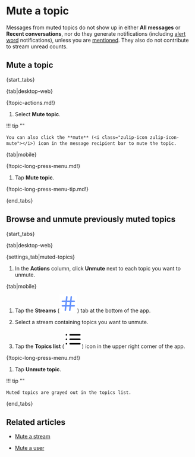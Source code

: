 # Mute a topic

Messages from muted topics do not show up in either **All messages**
or **Recent conversations**, nor do they generate notifications (including
[alert word](/help/dm-mention-alert-notifications#alert-words)
notifications), unless you are [mentioned](/help/mention-a-user-or-group).
They also do not contribute to stream unread counts.

## Mute a topic

{start_tabs}

{tab|desktop-web}

{!topic-actions.md!}

1. Select **Mute topic**.

!!! tip ""

    You can also click the **mute** (<i class="zulip-icon zulip-icon-mute"></i>) icon in the message recipient bar to mute the topic.

{tab|mobile}

{!topic-long-press-menu.md!}

1. Tap **Mute topic**.

{!topic-long-press-menu-tip.md!}

{end_tabs}

## Browse and unmute previously muted topics

{start_tabs}

{tab|desktop-web}

{settings_tab|muted-topics}

1. In the **Actions** column, click **Unmute** next to each topic you want
   to unmute.

{tab|mobile}

1. Tap the **Streams**
   (<img src="/static/images/help/mobile-hash-icon.svg" alt="hash" class="mobile-icon"/>)
   tab at the bottom of the app.

1. Select a stream containing topics you want to unmute.

1. Tap the **Topics list**
   (<img src="/static/images/help/mobile-list-icon.svg" alt="list" class="mobile-icon"/>)
   icon in the upper right corner of the app.

{!topic-long-press-menu.md!}

1. Tap **Unmute topic**.

!!! tip ""

    Muted topics are grayed out in the topics list.

{end_tabs}

## Related articles

* [Mute a stream](/help/mute-a-stream)

* [Mute a user](/help/mute-a-user)
